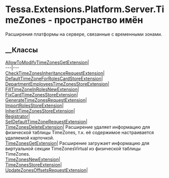 # Tessa.Extensions.Platform.Server.TimeZones - пространство имён
Расширения платформы на сервере, связанные с временными зонами.
##  __Классы
[AllowToModifyTimeZonesGetExtension](T_Tessa_Extensions_Platform_Server_TimeZones_AllowToModifyTimeZonesGetExtension.htm)|  
---|---  
[CheckTimeZonesInheritanceRequestExtension](T_Tessa_Extensions_Platform_Server_TimeZones_CheckTimeZonesInheritanceRequestExtension.htm)|  
[DefaultTimeZoneForRolesCardStoreExtension](T_Tessa_Extensions_Platform_Server_TimeZones_DefaultTimeZoneForRolesCardStoreExtension.htm)|  
[DepartmentEmployeesTimeZonesStoreExtension](T_Tessa_Extensions_Platform_Server_TimeZones_DepartmentEmployeesTimeZonesStoreExtension.htm)|  
[FillTimeZoneInRolesNewExtension](T_Tessa_Extensions_Platform_Server_TimeZones_FillTimeZoneInRolesNewExtension.htm)|  
[FixCardTimeZonesStoreExtension](T_Tessa_Extensions_Platform_Server_TimeZones_FixCardTimeZonesStoreExtension.htm)|  
[GenerateTimeZonesRequestExtension](T_Tessa_Extensions_Platform_Server_TimeZones_GenerateTimeZonesRequestExtension.htm)|  
[ImportRolesStoreExtension](T_Tessa_Extensions_Platform_Server_TimeZones_ImportRolesStoreExtension.htm)|  
[InheritTimeZonesStoreExtension](T_Tessa_Extensions_Platform_Server_TimeZones_InheritTimeZonesStoreExtension.htm)|  
[Registrator](T_Tessa_Extensions_Platform_Server_TimeZones_Registrator.htm)|  
[SetDefaultTimeZoneRequestExtension](T_Tessa_Extensions_Platform_Server_TimeZones_SetDefaultTimeZoneRequestExtension.htm)|  
[TimeZonesDeleteExtension](T_Tessa_Extensions_Platform_Server_TimeZones_TimeZonesDeleteExtension.htm)|
Расширение удаляет информацию для физической таблицы TimeZones, т.к. её
содержимое настраивается удаляемой карточкой.  
[TimeZonesGetExtension](T_Tessa_Extensions_Platform_Server_TimeZones_TimeZonesGetExtension.htm)|
Расширение загружает информацию для виртуальной секции TimeZonesVirtual из
физической таблицы TimeZones.  
[TimeZonesNewExtension](T_Tessa_Extensions_Platform_Server_TimeZones_TimeZonesNewExtension.htm)|  
[TimeZonesStoreExtension](T_Tessa_Extensions_Platform_Server_TimeZones_TimeZonesStoreExtension.htm)|  
[UpdateZonesOffsetsRequestExtension](T_Tessa_Extensions_Platform_Server_TimeZones_UpdateZonesOffsetsRequestExtension.htm)|
